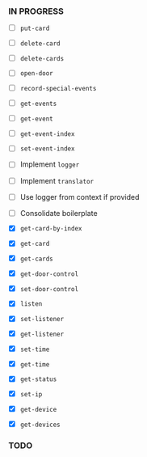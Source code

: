 ### IN PROGRESS

- [ ] `put-card`
- [ ] `delete-card`
- [ ] `delete-cards`
- [ ] `open-door`
- [ ] `record-special-events`
- [ ] `get-events`
- [ ] `get-event`
- [ ] `get-event-index`
- [ ] `set-event-index`

- [ ] Implement `logger`
- [ ] Implement `translator`
- [ ] Use logger from context if provided
- [ ] Consolidate boilerplate

- [x] `get-card-by-index`
- [x] `get-card`
- [x] `get-cards`
- [x] `get-door-control`
- [x] `set-door-control`
- [x] `listen`
- [x] `set-listener`
- [x] `get-listener`
- [x] `set-time`
- [x] `get-time`
- [x] `get-status`
- [x] `set-ip`
- [x] `get-device`
- [x] `get-devices`

### TODO
